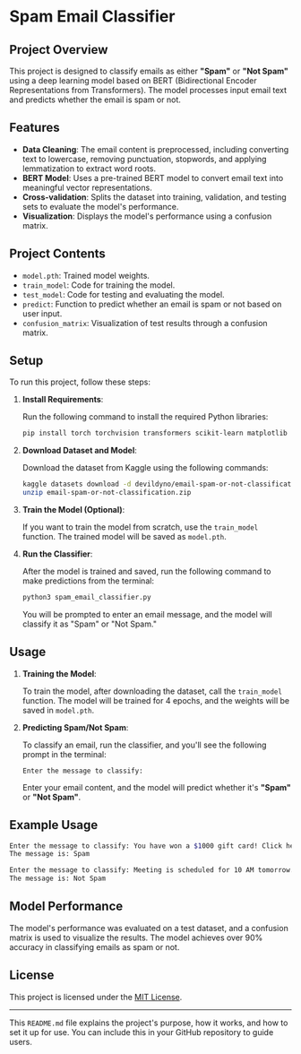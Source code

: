
# Spam Email Classifier

## Project Overview

This project is designed to classify emails as either **"Spam"** or **"Not Spam"** using a deep learning model based on BERT (Bidirectional Encoder Representations from Transformers). The model processes input email text and predicts whether the email is spam or not.

## Features

- **Data Cleaning**: The email content is preprocessed, including converting text to lowercase, removing punctuation, stopwords, and applying lemmatization to extract word roots.
- **BERT Model**: Uses a pre-trained BERT model to convert email text into meaningful vector representations.
- **Cross-validation**: Splits the dataset into training, validation, and testing sets to evaluate the model's performance.
- **Visualization**: Displays the model's performance using a confusion matrix.

## Project Contents

- `model.pth`: Trained model weights.
- `train_model`: Code for training the model.
- `test_model`: Code for testing and evaluating the model.
- `predict`: Function to predict whether an email is spam or not based on user input.
- `confusion_matrix`: Visualization of test results through a confusion matrix.

## Setup

To run this project, follow these steps:

1. **Install Requirements**:

   Run the following command to install the required Python libraries:

   ```bash
   pip install torch torchvision transformers scikit-learn matplotlib pandas numpy
   ```

2. **Download Dataset and Model**:

   Download the dataset from Kaggle using the following commands:

   ```bash
   kaggle datasets download -d devildyno/email-spam-or-not-classification
   unzip email-spam-or-not-classification.zip
   ```

3. **Train the Model (Optional)**:

   If you want to train the model from scratch, use the `train_model` function. The trained model will be saved as `model.pth`.

4. **Run the Classifier**:

   After the model is trained and saved, run the following command to make predictions from the terminal:

   ```bash
   python3 spam_email_classifier.py
   ```

   You will be prompted to enter an email message, and the model will classify it as "Spam" or "Not Spam."

## Usage

1. **Training the Model**:

   To train the model, after downloading the dataset, call the `train_model` function. The model will be trained for 4 epochs, and the weights will be saved in `model.pth`.

2. **Predicting Spam/Not Spam**:

   To classify an email, run the classifier, and you'll see the following prompt in the terminal:

   ```
   Enter the message to classify: 
   ```

   Enter your email content, and the model will predict whether it's **"Spam"** or **"Not Spam"**.

## Example Usage

```bash
Enter the message to classify: You have won a $1000 gift card! Click here to claim your prize.
The message is: Spam
```

```bash
Enter the message to classify: Meeting is scheduled for 10 AM tomorrow. Please be on time.
The message is: Not Spam
```

## Model Performance

The model's performance was evaluated on a test dataset, and a confusion matrix is used to visualize the results. The model achieves over 90% accuracy in classifying emails as spam or not.

## License

This project is licensed under the [MIT License](https://opensource.org/licenses/MIT).

---

This `README.md` file explains the project's purpose, how it works, and how to set it up for use. You can include this in your GitHub repository to guide users.
